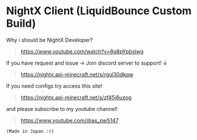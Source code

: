 # NightX Client (LiquidBounce Custom Build)

Why i should be NightX Developer?
>https://www.youtube.com/watch?v=8q8pYpbslwg

If you have request and issue -> Join discord server to support! ↓
>https://nightx.api-minecraft.net/s/rgul30dkqw

If you need configs try access this site!
>https://nightx.api-minecraft.net/s/zf45j6uzog

and please subscribe to my youtube channel!
>https://www.youtube.com/@as_pw5147

`(Made in Japan :r)`